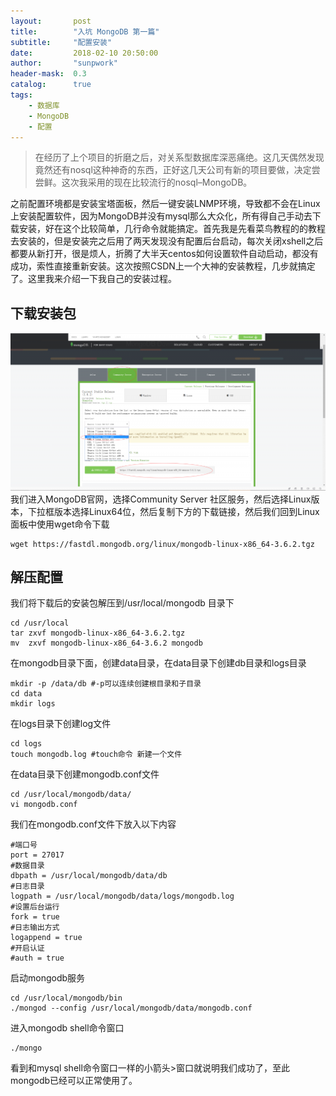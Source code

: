 ```yaml
---
layout:       post
title:        "入坑 MongoDB 第一篇"
subtitle:     "配置安装"
date:         2018-02-10 20:50:00
author:       "sunpwork"
header-mask:  0.3
catalog:      true
tags:
    - 数据库
    - MongoDB
    - 配置
---
```


>在经历了上个项目的折磨之后，对关系型数据库深恶痛绝。这几天偶然发现竟然还有nosql这种神奇的东西，正好这几天公司有新的项目要做，决定尝尝鲜。这次我采用的现在比较流行的nosql–MongoDB。

之前配置环境都是安装宝塔面板，然后一键安装LNMP环境，导致都不会在Linux上安装配置软件，因为MongoDB并没有mysql那么大众化，所有得自己手动去下载安装，好在这个比较简单，几行命令就能搞定。首先我是先看菜鸟教程的的教程去安装的，但是安装完之后用了两天发现没有配置后台启动，每次关闭xshell之后都要从新打开，很是烦人，折腾了大半天centos如何设置软件自动启动，都没有成功，索性直接重新安装。这次按照CSDN上一个大神的安装教程，几步就搞定了。这里我来介绍一下我自己的安装过程。
## 下载安装包
![](/img/in-post/mongodb/MongoDBDownload.png)
我们进入MongoDB官网，选择Community Server 社区服务，然后选择Linux版本，下拉框版本选择Linux64位，然后复制下方的下载链接，然后我们回到Linux面板中使用wget命令下载
```shell
wget https://fastdl.mongodb.org/linux/mongodb-linux-x86_64-3.6.2.tgz
```
## 解压配置
我们将下载后的安装包解压到/usr/local/mongodb 目录下
```shell
cd /usr/local
tar zxvf mongodb-linux-x86_64-3.6.2.tgz
mv  zxvf mongodb-linux-x86_64-3.6.2 mongodb
```
在mongodb目录下面，创建data目录，在data目录下创建db目录和logs目录
```shell
mkdir -p /data/db #-p可以连续创建根目录和子目录
cd data
mkdir logs
```
在logs目录下创建log文件
```shell
cd logs
touch mongodb.log #touch命令 新建一个文件
```
在data目录下创建mongodb.conf文件
```shell
cd /usr/local/mongodb/data/
vi mongodb.conf
```
我们在mongodb.conf文件下放入以下内容
```shell
#端口号
port = 27017
#数据目录
dbpath = /usr/local/mongodb/data/db
#日志目录
logpath = /usr/local/mongodb/data/logs/mongodb.log
#设置后台运行
fork = true
#日志输出方式
logappend = true
#开启认证
#auth = true
```
启动mongodb服务
```shell
cd /usr/local/mongodb/bin
./mongod --config /usr/local/mongodb/data/mongodb.conf
```
进入mongodb shell命令窗口
```shell
./mongo
```
看到和mysql shell命令窗口一样的小箭头>窗口就说明我们成功了，至此mongodb已经可以正常使用了。